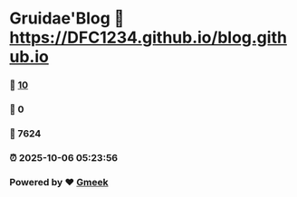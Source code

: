 # Gruidae'Blog :link: https://DFC1234.github.io/blog.github.io 
### :page_facing_up: [10](https://DFC1234.github.io/blog.github.io/tag.html) 
### :speech_balloon: 0 
### :hibiscus: 7624 
### :alarm_clock: 2025-10-06 05:23:56 
### Powered by :heart: [Gmeek](https://github.com/Meekdai/Gmeek)
